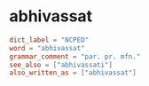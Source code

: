 # abhivassat

``` toml
dict_label = "NCPED"
word = "abhivassat"
grammar_comment = "par. pr. mfn."
see_also = ["abhivassati"]
also_written_as = ["abhivassat"]
```

